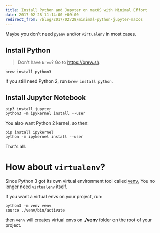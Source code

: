 ```yaml
---
title: Install Python and Jupyter on macOS with Minimal Effort
date: 2017-02-28 11:14:00 +09:00
redirect_from: /blog/2017/02/28/minimal-python-jupyter-macos
---
```


Maybe you don't need `pyenv` and/or `virtualenv` in most cases.

## Install Python

> Don't have `brew`? Go to <https://brew.sh>.

```
brew install python3
```

If you still need Python 2, run `brew install python`.

## Install Jupyter Notebook

```
pip3 install jupyter
python3 -m ipykernel install --user
```

You also want Python 2 kernel, so then:

```
pip install ipykernel
python -m ipykernel install --user
```

That's all.

# How about `virtualenv`?

Since Python 3 got its own virtual environment tool called [venv](https://docs.python.org/3/library/venv.html), You no longer need `virtualenv` itself.

If you want a virtual envs on your project, run:

```
python3 -m venv venv
source ./venv/bin/activate
```

then `venv` will creates virtual envs on **./venv** folder on the root of your project.
